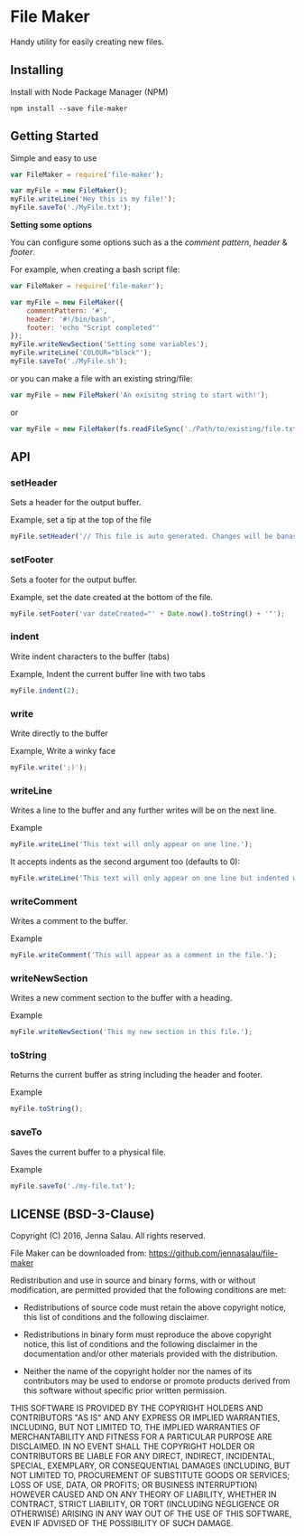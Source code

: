 # File Maker

Handy utility for easily creating new files.

## Installing

Install with Node Package Manager (NPM)

```
npm install --save file-maker
```

## Getting Started

Simple and easy to use

```js
var FileMaker = require('file-maker');

var myFile = new FileMaker();
myFile.writeLine('Hey this is my file!');
myFile.saveTo('./MyFile.txt');
```

**Setting some options**

You can configure some options such as a the *comment pattern*, *header* & *footer*.

For example, when creating a bash script file:

```js
var FileMaker = require('file-maker');

var myFile = new FileMaker({
    commentPattern: '#',
    header: '#!/bin/bash',
    footer: 'echo "Script completed"'
});
myFile.writeNewSection('Setting some variables');
myFile.writeLine('COLOUR="black"');
myFile.saveTo('./MyFile.sh');
```

or you can make a file with an existing string/file:

```js
var myFile = new FileMaker('An exisitng string to start with!');
```

or

```js
var myFile = new FileMaker(fs.readFileSync('./Path/to/existing/file.txt', 'utf8'));
```


## API

### setHeader

Sets a header for the output buffer.

Example, set a tip at the top of the file

```js
myFile.setHeader('// This file is auto generated. Changes will be banashed');
```

### setFooter

Sets a footer for the output buffer.

Example, set the date created at the bottom of the file.

```js
myFile.setFooter('var dateCreated="' + Date.now().toString() + '"');
```

### indent

Write indent characters to the buffer (tabs)

Example, Indent the current buffer line with two tabs

```js
myFile.indent(2);
```

### write

Write directly to the buffer

Example, Write a winky face

```js
myFile.write(';)');
```

### writeLine

Writes a line to the buffer and any further writes will be on the next line.

Example

```js
myFile.writeLine('This text will only appear on one line.');
```
It accepts indents as the second argument too (defaults to 0):

```js
myFile.writeLine('This text will only appear on one line but indented with two tabs.', 2);
```

### writeComment

Writes a comment to the buffer. 

Example

```js
myFile.writeComment('This will appear as a comment in the file.');
```

### writeNewSection

Writes a new comment section to the buffer with a heading. 

Example

```js
myFile.writeNewSection('This my new section in this file.');
```

### toString

Returns the current buffer as string including the header and footer.

Example

```js
myFile.toString();
```

### saveTo

Saves the current buffer to a physical file.

Example

```js
myFile.saveTo('./my-file.txt');
```

## LICENSE (BSD-3-Clause)
Copyright (C) 2016, Jenna Salau. All rights reserved.

File Maker can be downloaded from: https://github.com/jennasalau/file-maker

Redistribution and use in source and binary forms, with or without
modification, are permitted provided that the following conditions are met:

* Redistributions of source code must retain the above copyright notice, this
list of conditions and the following disclaimer.

* Redistributions in binary form must reproduce the above copyright notice,
this list of conditions and the following disclaimer in the documentation
and/or other materials provided with the distribution.

* Neither the name of the copyright holder nor the names of its contributors
may be used to endorse or promote products derived from this software without
specific prior written permission.

THIS SOFTWARE IS PROVIDED BY THE COPYRIGHT HOLDERS AND CONTRIBUTORS "AS IS"
AND ANY EXPRESS OR IMPLIED WARRANTIES, INCLUDING, BUT NOT LIMITED TO, THE
IMPLIED WARRANTIES OF MERCHANTABILITY AND FITNESS FOR A PARTICULAR PURPOSE ARE
DISCLAIMED. IN NO EVENT SHALL THE COPYRIGHT HOLDER OR CONTRIBUTORS BE LIABLE
FOR ANY DIRECT, INDIRECT, INCIDENTAL, SPECIAL, EXEMPLARY, OR CONSEQUENTIAL
DAMAGES (INCLUDING, BUT NOT LIMITED TO, PROCUREMENT OF SUBSTITUTE GOODS OR
SERVICES; LOSS OF USE, DATA, OR PROFITS; OR BUSINESS INTERRUPTION) HOWEVER
CAUSED AND ON ANY THEORY OF LIABILITY, WHETHER IN CONTRACT, STRICT LIABILITY,
OR TORT (INCLUDING NEGLIGENCE OR OTHERWISE) ARISING IN ANY WAY OUT OF THE USE
OF THIS SOFTWARE, EVEN IF ADVISED OF THE POSSIBILITY OF SUCH DAMAGE.

